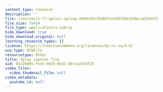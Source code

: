 ```yaml
---
content_type: resource
description: ''
file: /courses/2-71-optics-spring-2009/01c29d85fecb567b8e32d6cca21b4f25_jKHejk45Sg.vtt
file_size: 75414
file_type: application/x-subrip
hide_download: true
hide_download_original: null
learning_resource_types: []
license: https://creativecommons.org/licenses/by-nc-sa/4.0/
ocw_type: OCWFile
resourcetype: Other
title: 3play caption file
uid: 01c29d85-fecb-567b-8e32-d6cca21b4f25
video_files:
  video_thumbnail_file: null
video_metadata:
  youtube_id: null
---
```

